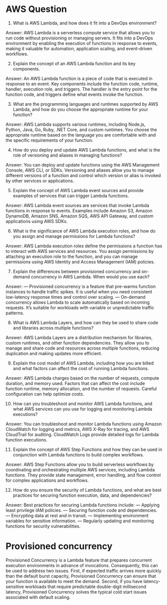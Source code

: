 # AWS Question 

1. What is AWS Lambda, and how does it fit into a DevOps environment?

Answer: AWS Lambda is a serverless compute service that allows you to run code without provisioning or managing servers. It fits into a DevOps environment by enabling the execution of functions in response to events, making it valuable for automation, application scaling, and event-driven workflows.

2. Explain the concept of an AWS Lambda function and its key components.

Answer: An AWS Lambda function is a piece of code that is executed in response to an event. Key components include the function code, runtime, handler, execution role, and triggers. The handler is the entry point for the function code, and triggers define what events invoke the function.

3. What are the programming languages and runtimes supported by AWS Lambda, and how do you choose the appropriate runtime for your function?

Answer: AWS Lambda supports various runtimes, including Node.js, Python, Java, Go, Ruby, .NET Core, and custom runtimes. You choose the appropriate runtime based on the language you are comfortable with and the specific requirements of your function.

4. How do you deploy and update AWS Lambda functions, and what is the role of versioning and aliases in managing functions?

Answer: You can deploy and update functions using the AWS Management Console, AWS CLI, or SDKs. Versioning and aliases allow you to manage different versions of a function and control which version or alias is invoked by other services or applications.

5. Explain the concept of AWS Lambda event sources and provide examples of services that can trigger Lambda functions.

Answer: AWS Lambda event sources are services that invoke Lambda functions in response to events. Examples include Amazon S3, Amazon DynamoDB, Amazon SNS, Amazon SQS, AWS API Gateway, and custom applications using AWS SDKs.

6. What is the significance of AWS Lambda execution roles, and how do you assign and manage permissions for Lambda functions?

Answer: AWS Lambda execution roles define the permissions a function has to interact with AWS services and resources. You assign permissions by attaching an execution role to the function, and you can manage permissions using AWS Identity and Access Management (IAM) policies.

7. Explain the differences between provisioned concurrency and on-demand concurrency in AWS Lambda. When would you use each?

Answer:
— Provisioned concurrency is a feature that pre-warms function instances to handle traffic spikes. It is useful when you need consistent low-latency response times and control over scaling.
— On-demand concurrency allows Lambda to scale automatically based on incoming requests. It’s suitable for workloads with variable or unpredictable traffic patterns.

8. What is AWS Lambda Layers, and how can they be used to share code and libraries across multiple functions?

Answer: AWS Lambda Layers are a distribution mechanism for libraries, custom runtimes, and other function dependencies. They allow you to manage and share code and resources across multiple functions, reducing duplication and making updates more efficient.

9. Explain the cost model of AWS Lambda, including how you are billed and what factors can affect the cost of running Lambda functions.

Answer: AWS Lambda charges based on the number of requests, compute duration, and memory used. Factors that can affect the cost include function runtime, memory allocation, and the number of requests. Careful configuration can help optimize costs.

10. How can you troubleshoot and monitor AWS Lambda functions, and what AWS services can you use for logging and monitoring Lambda executions?

Answer: You can troubleshoot and monitor Lambda functions using Amazon CloudWatch for logging and metrics, AWS X-Ray for tracing, and AWS CloudTrail for auditing. CloudWatch Logs provide detailed logs for Lambda function executions.

11. Explain the concept of AWS Step Functions and how they can be used in conjunction with Lambda functions to build complex workflows.

Answer: AWS Step Functions allow you to build serverless workflows by coordinating and orchestrating multiple AWS services, including Lambda functions. They provide state management, error handling, and flow control for complex applications and workflows.

12. How do you ensure the security of Lambda functions, and what are best practices for securing function execution, data, and dependencies?

Answer: Best practices for securing Lambda functions include:
— Applying least privilege IAM policies.
— Securing function code and dependencies.
— Encrypting data at rest and in transit.
— Implementing environment variables for sensitive information.
— Regularly updating and monitoring functions for security vulnerabilities.


# Provisioned concurrency

Provisioned Concurrency is a Lambda feature that prepares concurrent execution environments in advance of invocations. Consequently, this can be used to address two issues. First, if expected traffic arrives more quickly than the default burst capacity, Provisioned Concurrency can ensure that your function is available to meet the demand. Second, if you have latency-sensitive workloads that require predictable double-digit millisecond latency, Provisioned Concurrency solves the typical cold start issues associated with default scaling.
